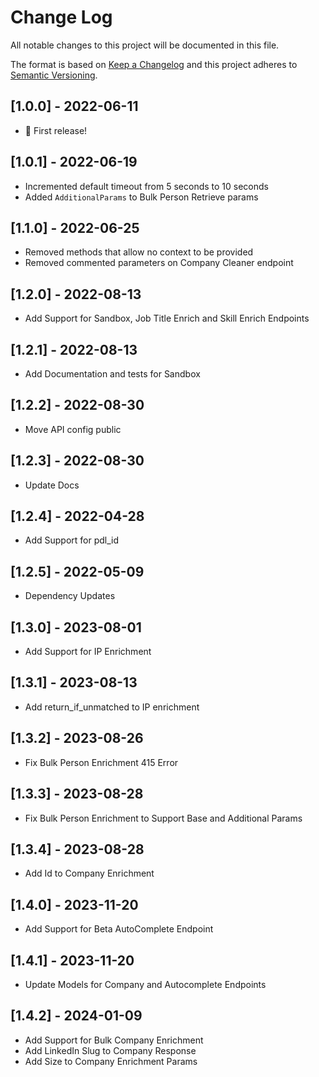 # Change Log

All notable changes to this project will be documented in this file.

The format is based on [Keep a Changelog](http://keepachangelog.com/)
and this project adheres to [Semantic Versioning](http://semver.org/).

## [1.0.0] - 2022-06-11

- 🎉 First release!

## [1.0.1] - 2022-06-19

- Incremented default timeout from 5 seconds to 10 seconds
- Added `AdditionalParams` to Bulk Person Retrieve params

## [1.1.0] - 2022-06-25

- Removed methods that allow no context to be provided
- Removed commented parameters on Company Cleaner endpoint

## [1.2.0] - 2022-08-13

- Add Support for Sandbox, Job Title Enrich and Skill Enrich Endpoints

## [1.2.1] - 2022-08-13

- Add Documentation and tests for Sandbox

## [1.2.2] - 2022-08-30

- Move API config public

## [1.2.3] - 2022-08-30

- Update Docs

## [1.2.4] - 2022-04-28

- Add Support for pdl_id

## [1.2.5] - 2022-05-09

- Dependency Updates

## [1.3.0] - 2023-08-01

- Add Support for IP Enrichment

## [1.3.1] - 2023-08-13

- Add return_if_unmatched to IP enrichment

## [1.3.2] - 2023-08-26

- Fix Bulk Person Enrichment 415 Error

## [1.3.3] - 2023-08-28

- Fix Bulk Person Enrichment to Support Base and Additional Params

## [1.3.4] - 2023-08-28

- Add Id to Company Enrichment

## [1.4.0] - 2023-11-20

- Add Support for Beta AutoComplete Endpoint

## [1.4.1] - 2023-11-20

- Update Models for Company and Autocomplete Endpoints

## [1.4.2] - 2024-01-09

- Add Support for Bulk Company Enrichment
- Add LinkedIn Slug to Company Response
- Add Size to Company Enrichment Params
